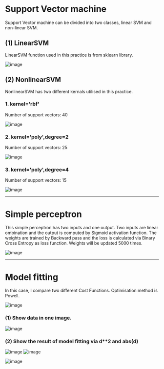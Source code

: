 # Support Vector machine
Support Vector machine can be divided into two classes, linear SVM and non-linear SVM.

## (1) LinearSVM
LinearSVM function used in this practice is from sklearn library.

![image](https://user-images.githubusercontent.com/26786836/163868953-ba098715-72a4-455f-ba25-5977b2058cda.png)

## (2) NonlinearSVM
NonlinearSVM has two different kernals utilised in this practice.

### 1. kernel='rbf'
Number of support vectors:  40

![image](https://user-images.githubusercontent.com/26786836/163869385-cd415671-6087-4600-8564-97cbdce875d3.png)

### 2. kernel='poly',degree=2
Number of support vectors:  25

![image](https://user-images.githubusercontent.com/26786836/163869504-539c2841-6a3f-47a7-b731-89284cbbef3c.png)

### 3. kernel='poly',degree=4
Number of support vectors:  15

![image](https://user-images.githubusercontent.com/26786836/163869556-bc885e6c-5a19-4994-9035-b71f6a7a26ab.png)

-------------------------------------------------------------------------------------------------------------------
# Simple perceptron
This simple perceptron has two inputs and one output.
Two inputs are linear ombination and the output is computed by Sigmoid activation function.
The weights are trained by Backward pass and the loss is calculated via Binary Cross Entropy as loss function.
Weights will be updated 5000 times.

![image](https://user-images.githubusercontent.com/26786836/163870686-598c665c-b218-499a-b988-702d37d5a722.png)

-------------------------------------------------------------------------------------------------------------------
# Model fitting
In this case, I compare two different Cost Functions. Optimisation method is Powell.

![image](https://user-images.githubusercontent.com/26786836/163871176-f2d24ecc-f728-41ac-b58e-5ad54b7bb22b.png)

### (1) Show data in one image.

![image](https://user-images.githubusercontent.com/26786836/163871539-6e3e02fd-cd0d-4648-ac45-078d1a5918f6.png)

### (2) Show the result of model fitting via d**2 and abs(d)

![image](https://user-images.githubusercontent.com/26786836/163871893-09bcc234-dc0c-46a0-ae30-576226fa8fe1.png)
![image](https://user-images.githubusercontent.com/26786836/163871908-f682122f-fa5b-4c45-ab1a-7159f8f90b51.png)

![image](https://user-images.githubusercontent.com/26786836/163871983-adf3cc0d-e5bf-4997-a866-1e549b13f2ba.png)
